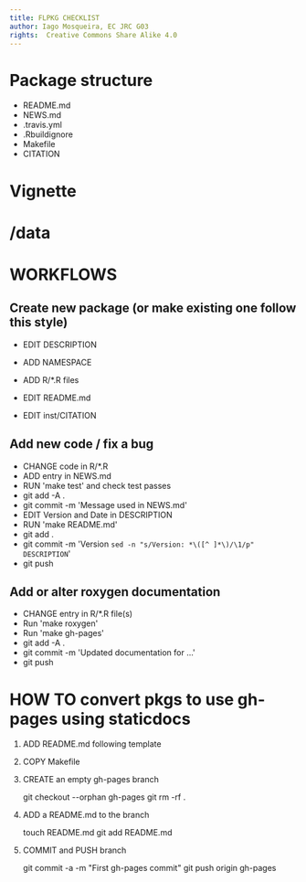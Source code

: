 ```yaml
---
title: FLPKG CHECKLIST
author: Iago Mosqueira, EC JRC G03
rights:  Creative Commons Share Alike 4.0
---
```


# Package structure

- README.md
- NEWS.md
- .travis.yml
- .Rbuildignore
- Makefile
- CITATION

# Vignette

# /data

# WORKFLOWS

## Create new package (or make existing one follow this style)

- EDIT DESCRIPTION
- ADD NAMESPACE
- ADD R/*.R files

- EDIT README.md
- EDIT inst/CITATION

## Add new code / fix a bug

- CHANGE code in R/*.R
- ADD entry in NEWS.md
- RUN 'make test' and check test passes
- git add -A .
- git commit -m 'Message used in NEWS.md'
- EDIT Version and Date in DESCRIPTION
- RUN 'make README.md'
- git add .
- git commit -m 'Version `sed -n "s/Version: *\([^ ]*\)/\1/p" DESCRIPTION`'
- git push

## Add or alter roxygen documentation

- CHANGE entry in R/*.R file(s)
- Run 'make roxygen'
- Run 'make gh-pages'
- git add -A .
- git commit -m 'Updated documentation for ...'
- git push


# HOW TO convert pkgs to use gh-pages using staticdocs

1. ADD README.md following template
2. COPY Makefile
3. CREATE an empty gh-pages branch

	git checkout --orphan gh-pages
	git rm -rf .

4. ADD a README.md to the branch

	touch README.md
	git add README.md

5. COMMIT and PUSH branch
	
	git commit -a -m "First gh-pages commit"
	git push origin gh-pages
